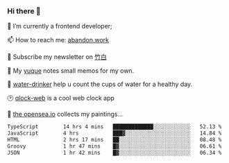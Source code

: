### Hi there 👋

<!--
**Alfxjx/Alfxjx** is a ✨ _special_ ✨ repository because its `README.md` (this file) appears on your GitHub profile.

Here are some ideas to get you started:

- 🔭 I’m currently working on ...
- 🌱 I’m currently learning ...
- 👯 I’m looking to collaborate on ...
- 🤔 I’m looking for help with ...
- 💬 Ask me about ...
- 📫 How to reach me: ...
- 😄 Pronouns: ...
- ⚡ Fun fact: ...
-->
🔭  I’m currently a frontend developer;

📫  How to reach me: [abandon.work](https://www.abandon.work/)

🎉  Subscribe my newsletter on [竹白](https://alfxjx.zhubai.love/)

🌱  My [yuque](https://www.yuque.com/alfxjx) notes small memos for my own.

🥤  [water-drinker](https://weldingboys.vercel.app/water) help u count the cups of water for a healthy day.

🕑  [qlock-web](https://qlock-web.vercel.app) is a cool web clock app

🌊  [the opensea.io](https://opensea.io/assets/0x495f947276749ce646f68ac8c248420045cb7b5e/29433830147332339639115006737701029562687338063458078299874716625823015632897) collects my paintings...

<!--START_SECTION:waka-->

```txt
TypeScript        14 hrs 4 mins   █████████████░░░░░░░░░░░░   52.13 %
JavaScript        4 hrs           ███▓░░░░░░░░░░░░░░░░░░░░░   14.84 %
HTML              2 hrs 17 mins   ██░░░░░░░░░░░░░░░░░░░░░░░   08.48 %
Groovy            1 hr 47 mins    █▓░░░░░░░░░░░░░░░░░░░░░░░   06.61 %
JSON              1 hr 42 mins    █▓░░░░░░░░░░░░░░░░░░░░░░░   06.34 %
```

<!--END_SECTION:waka-->


